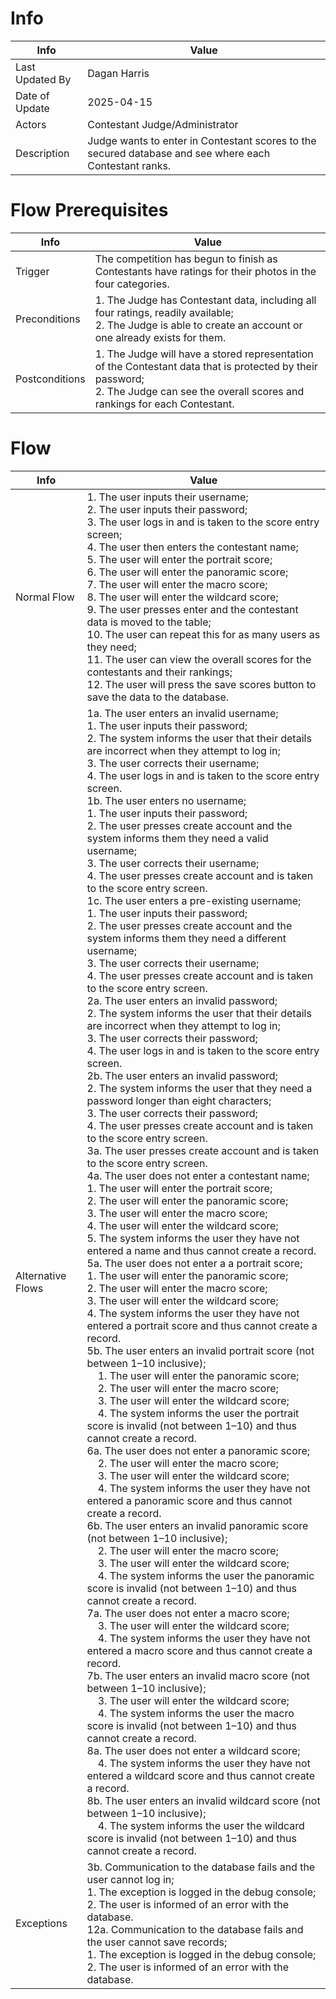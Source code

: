 # Info

| Info            | Value                                                                                                  |
| --------------- | ------------------------------------------------------------------------------------------------------ |
| Last Updated By | Dagan Harris                                                                                           |
| Date of Update  | 2025-04-15                                                                                             |
| Actors          | Contestant Judge/Administrator                                                                         |
| Description     | Judge wants to enter in Contestant scores to the secured database and see where each Contestant ranks. |
# Flow Prerequisites

| Info           | Value                                                                                                                                                                                   |
| -------------- | --------------------------------------------------------------------------------------------------------------------------------------------------------------------------------------- |
| Trigger        | The competition has begun to finish as Contestants have ratings for their photos in the four categories.                                                                                |
| Preconditions  | 1. The Judge has Contestant data, including all four ratings, readily available;<br>2. The Judge is able to create an account or one already exists for them.                           |
| Postconditions | 1. The Judge will have a stored representation of the Contestant data that is protected by their password;<br>2. The Judge can see the overall scores and rankings for each Contestant. |

# Flow

| Info              | Value                                                                                                                                                                                                                                                                                                                                                                                                                                                                                                                                                                                                                                                                                                                                                                                                                                                                                                                                                                                                                                                                                                                                                                                                                                                                                                                                                                                                                                                                                                                                                                                                                                                                                                                                                                                                                                                                                                                                                                                                                                                                                                                                                                                                                                                                                                                                                                                                                                                                                                                                                                                                                                                                                                                                                                                                                                                                                                                                                                                                                                                                                                                                                                                                                                                                                                                                                                                                                                                                                                                                                                                                                                                                                                                                                                                                                                                                                                                                                                                                                                                                     |
| ----------------- | ------------------------------------------------------------------------------------------------------------------------------------------------------------------------------------------------------------------------------------------------------------------------------------------------------------------------------------------------------------------------------------------------------------------------------------------------------------------------------------------------------------------------------------------------------------------------------------------------------------------------------------------------------------------------------------------------------------------------------------------------------------------------------------------------------------------------------------------------------------------------------------------------------------------------------------------------------------------------------------------------------------------------------------------------------------------------------------------------------------------------------------------------------------------------------------------------------------------------------------------------------------------------------------------------------------------------------------------------------------------------------------------------------------------------------------------------------------------------------------------------------------------------------------------------------------------------------------------------------------------------------------------------------------------------------------------------------------------------------------------------------------------------------------------------------------------------------------------------------------------------------------------------------------------------------------------------------------------------------------------------------------------------------------------------------------------------------------------------------------------------------------------------------------------------------------------------------------------------------------------------------------------------------------------------------------------------------------------------------------------------------------------------------------------------------------------------------------------------------------------------------------------------------------------------------------------------------------------------------------------------------------------------------------------------------------------------------------------------------------------------------------------------------------------------------------------------------------------------------------------------------------------------------------------------------------------------------------------------------------------------------------------------------------------------------------------------------------------------------------------------------------------------------------------------------------------------------------------------------------------------------------------------------------------------------------------------------------------------------------------------------------------------------------------------------------------------------------------------------------------------------------------------------------------------------------------------------------------------------------------------------------------------------------------------------------------------------------------------------------------------------------------------------------------------------------------------------------------------------------------------------------------------------------------------------------------------------------------------------------------------------------------------------------------------------------------------- |
| Normal Flow       | 1. The user inputs their username;<br>2. The user inputs their password;<br>3. The user logs in and is taken to the score entry screen;<br>4. The user then enters the contestant name;<br>5. The user will enter the portrait score; <br>6. The user will enter the panoramic score;<br>7. The user will enter the macro score;<br>8. The user will enter the wildcard score;<br>9. The user presses enter and the contestant data is moved to the table;<br>10. The user can repeat this for as many users as they need;<br>11. The user can view the overall scores for the contestants and their rankings;<br>12. The user will press the save scores button to save the data to the database.                                                                                                                                                                                                                                                                                                                                                                                                                                                                                                                                                                                                                                                                                                                                                                                                                                                                                                                                                                                                                                                                                                                                                                                                                                                                                                                                                                                                                                                                                                                                                                                                                                                                                                                                                                                                                                                                                                                                                                                                                                                                                                                                                                                                                                                                                                                                                                                                                                                                                                                                                                                                                                                                                                                                                                                                                                                                                                                                                                                                                                                                                                                                                                                                                                                                                                                                                                        |
| Alternative Flows | 1a. The user enters an invalid username;<br>      1. The user inputs their password;<br>      2. The system informs the user that their details are incorrect when they attempt to log in;<br>	  3. The user corrects their username;<br>	  4. The user logs in and is taken to the score entry screen.<br>1b. The user enters no username;<br>      1. The user inputs their password;<br>      2. The user presses create account and the system informs them they need a valid username;<br>	  3. The user corrects their username;<br>	  4. The user presses create account and is taken to the score entry screen.<br>1c. The user enters a pre-existing username;<br>      1. The user inputs their password;<br>      2. The user presses create account and the system informs them they need a different username;<br>	  3. The user corrects their username;<br>	  4. The user presses create account and is taken to the score entry screen.<br>2a. The user enters an invalid password;<br>      2. The system informs the user that their details are incorrect when they attempt to log in;<br>	  3. The user corrects their password;<br>	  4. The user logs in and is taken to the score entry screen.<br>2b. The user enters an invalid password;<br>      2. The system informs the user that they need a password longer than eight characters;<br>	  3. The user corrects their password;<br>	  4. The user presses create account and is taken to the score entry screen.<br>3a. The user presses create account and is taken to the score entry screen.<br>4a. The user does not enter a contestant name;<br>      1. The user will enter the portrait score; <br>      2. The user will enter the panoramic score;<br>      3. The user will enter the macro score;<br>      4. The user will enter the wildcard score;<br>	  5. The system informs the user they have not entered a name and thus cannot create a record.<br>5a. The user does not enter a a portrait score;<br>      1. The user will enter the panoramic score; <br>      2. The user will enter the macro score;<br>      3. The user will enter the wildcard score;<br>	  4. The system informs the user they have not entered a portrait score and thus cannot create a record.<br>5b. The user enters an invalid portrait score (not between 1–10 inclusive);<br>    1. The user will enter the panoramic score;  <br>    2. The user will enter the macro score;  <br>    3. The user will enter the wildcard score;  <br>    4. The system informs the user the portrait score is invalid (not between 1–10) and thus cannot create a record.<br>6a. The user does not enter a panoramic score;<br>    2. The user will enter the macro score;  <br>    3. The user will enter the wildcard score;  <br>    4. The system informs the user they have not entered a panoramic score and thus cannot create a record.<br>6b. The user enters an invalid panoramic score (not between 1–10 inclusive);<br>    2. The user will enter the macro score;  <br>    3. The user will enter the wildcard score;  <br>    4. The system informs the user the panoramic score is invalid (not between 1–10) and thus cannot create a record.<br>7a. The user does not enter a macro score;<br>    3. The user will enter the wildcard score;  <br>    4. The system informs the user they have not entered a macro score and thus cannot create a record.<br>7b. The user enters an invalid macro score (not between 1–10 inclusive);<br>    3. The user will enter the wildcard score;  <br>    4. The system informs the user the macro score is invalid (not between 1–10) and thus cannot create a record.<br>8a. The user does not enter a wildcard score;<br>    4. The system informs the user they have not entered a wildcard score and thus cannot create a record.<br>8b. The user enters an invalid wildcard score (not between 1–10 inclusive);<br>    4. The system informs the user the wildcard score is invalid (not between 1–10) and thus cannot create a record. |
| Exceptions        | 3b. Communication to the database fails and the user cannot log in;<br>    1. The exception is logged in the debug console;<br>	2. The user is informed of an error with the database.<br>12a. Communication to the database fails and the user cannot save records;<br>    1. The exception is logged in the debug console;<br>	2. The user is informed of an error with the database.                                                                                                                                                                                                                                                                                                                                                                                                                                                                                                                                                                                                                                                                                                                                                                                                                                                                                                                                                                                                                                                                                                                                                                                                                                                                                                                                                                                                                                                                                                                                                                                                                                                                                                                                                                                                                                                                                                                                                                                                                                                                                                                                                                                                                                                                                                                                                                                                                                                                                                                                                                                                                                                                                                                                                                                                                                                                                                                                                                                                                                                                                                                                                                                                                                                                                                                                                                                                                                                                                                                                                                                                                                                                                   |

